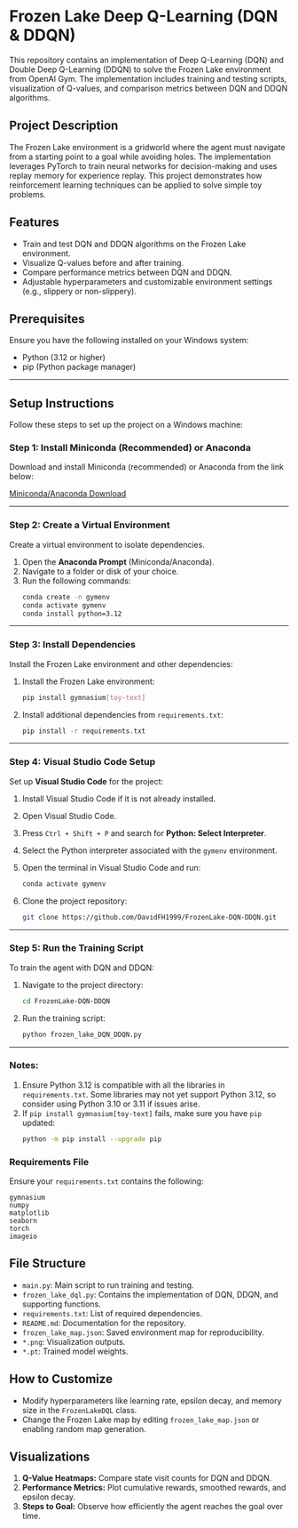 # Frozen Lake Deep Q-Learning (DQN & DDQN)

This repository contains an implementation of Deep Q-Learning (DQN) and Double Deep Q-Learning (DDQN) to solve the Frozen Lake environment from OpenAI Gym. The implementation includes training and testing scripts, visualization of Q-values, and comparison metrics between DQN and DDQN algorithms.

## Project Description
The Frozen Lake environment is a gridworld where the agent must navigate from a starting point to a goal while avoiding holes. The implementation leverages PyTorch to train neural networks for decision-making and uses replay memory for experience replay. This project demonstrates how reinforcement learning techniques can be applied to solve simple toy problems.

## Features
- Train and test DQN and DDQN algorithms on the Frozen Lake environment.
- Visualize Q-values before and after training.
- Compare performance metrics between DQN and DDQN.
- Adjustable hyperparameters and customizable environment settings (e.g., slippery or non-slippery).

## Prerequisites
Ensure you have the following installed on your Windows system:
- Python (3.12 or higher)
- pip (Python package manager)

---

## Setup Instructions
Follow these steps to set up the project on a Windows machine:

### Step 1: Install Miniconda (Recommended) or Anaconda
Download and install Miniconda (recommended) or Anaconda from the link below:

[Miniconda/Anaconda Download](https://www.anaconda.com/download/success)

---

### Step 2: Create a Virtual Environment
Create a virtual environment to isolate dependencies.

1. Open the **Anaconda Prompt** (Miniconda/Anaconda).
2. Navigate to a folder or disk of your choice.
3. Run the following commands:
   ```bash
   conda create -n gymenv
   conda activate gymenv
   conda install python=3.12
   ```

---

### Step 3: Install Dependencies
Install the Frozen Lake environment and other dependencies:

1. Install the Frozen Lake environment:
   ```bash
   pip install gymnasium[toy-text]
   ```

2. Install additional dependencies from `requirements.txt`:
   ```bash
   pip install -r requirements.txt
   ```

---

### Step 4: Visual Studio Code Setup
Set up **Visual Studio Code** for the project:

1. Install Visual Studio Code if it is not already installed.
2. Open Visual Studio Code.
3. Press `Ctrl + Shift + P` and search for **Python: Select Interpreter**.
4. Select the Python interpreter associated with the `gymenv` environment.
5. Open the terminal in Visual Studio Code and run:
   ```bash
   conda activate gymenv
   ```

6. Clone the project repository:
   ```bash
   git clone https://github.com/DavidFH1999/FrozenLake-DQN-DDQN.git
   ```

---

### Step 5: Run the Training Script
To train the agent with DQN and DDQN:

1. Navigate to the project directory:
   ```bash
   cd FrozenLake-DQN-DDQN
   ```

2. Run the training script:
   ```bash
   python frozen_lake_DQN_DDQN.py
   ```

---

### Notes:
1. Ensure Python 3.12 is compatible with all the libraries in `requirements.txt`. Some libraries may not yet support Python 3.12, so consider using Python 3.10 or 3.11 if issues arise.
2. If `pip install gymnasium[toy-text]` fails, make sure you have `pip` updated:
   ```bash
   python -m pip install --upgrade pip
   ```

### Requirements File
Ensure your `requirements.txt` contains the following:
```
gymnasium
numpy
matplotlib
seaborn
torch
imageio
```

## File Structure
- `main.py`: Main script to run training and testing.
- `frozen_lake_dql.py`: Contains the implementation of DQN, DDQN, and supporting functions.
- `requirements.txt`: List of required dependencies.
- `README.md`: Documentation for the repository.
- `frozen_lake_map.json`: Saved environment map for reproducibility.
- `*.png`: Visualization outputs.
- `*.pt`: Trained model weights.

## How to Customize
- Modify hyperparameters like learning rate, epsilon decay, and memory size in the `FrozenLakeDQL` class.
- Change the Frozen Lake map by editing `frozen_lake_map.json` or enabling random map generation.

## Visualizations
1. **Q-Value Heatmaps:** Compare state visit counts for DQN and DDQN.
2. **Performance Metrics:** Plot cumulative rewards, smoothed rewards, and epsilon decay.
3. **Steps to Goal:** Observe how efficiently the agent reaches the goal over time.
